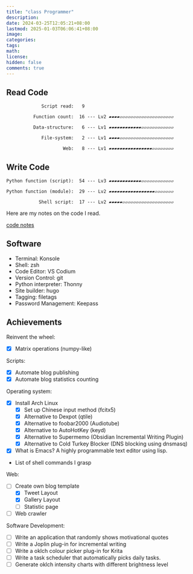 ```yaml
---
title: "class Programmer"
description: 
date: 2024-03-25T12:05:21+08:00
lastmod: 2025-01-03T06:06:41+08:00
image: 
categories: 
tags: 
math: 
license: 
hidden: false
comments: true
---
```

## Read Code

                 Script read:   9

              Function count:  16 --- Lv2 ▰▰▰▰▱▱▱▱▱▱▱▱▱▱▱▱▱▱▱▱▱▱▱▱

              Data-structure:   6 --- Lv1 ▰▰▰▰▰▰▰▰▰▰▰▰▱▱▱▱▱▱▱▱▱▱▱▱

                 File-system:   2 --- Lv1 ▰▰▰▰▱▱▱▱▱▱▱▱▱▱▱▱▱▱▱▱▱▱▱▱

                         Web:   8 --- Lv1 ▰▰▰▰▰▰▰▰▰▰▰▰▰▰▰▰▱▱▱▱▱▱▱▱

## Write Code

    Python function (script):  54 --- Lv3 ▰▰▰▰▰▰▰▰▰▰▰▰▱▱▱▱▱▱▱▱▱▱▱▱

    Python function (module):  29 --- Lv2 ▰▰▰▰▰▰▰▰▰▰▰▰▰▰▰▰▰▱▱▱▱▱▱▱

                Shell script:  17 --- Lv2 ▰▰▰▰▰▱▱▱▱▱▱▱▱▱▱▱▱▱▱▱▱▱▱▱

Here are my notes on the code I read.

[code notes](/zh/code)
## Software
- Terminal: Konsole
- Shell: zsh
- Code Editor: VS Codium
- Version Control: git
- Python interpreter: Thonny
- Site builder: hugo
- Tagging: filetags
- Password Management: Keepass

## Achievements
Reinvent the wheel:
- [x] Matrix operations (numpy-like)

Scripts:
- [x] Automate blog publishing
- [x] Automate blog statistics counting

Operating system:
- [x] Install Arch Linux
    - [x] Set up Chinese input method (fcitx5)
    - [x] Alternative to Dexpot (qtile)
    - [x] Alternative to foobar2000 (Audiotube)
    - [x] Alternative to AutoHotKey (keyd)
    - [x] Alternative to Supermemo (Obsidian Incremental Writing Plugin)
    - [x] Alternative to Cold Turkey Blocker (DNS blocking using dnsmasq)
- [x] What is Emacs? A highly programmable text editor using lisp.
- List of shell commands I grasp

Web:
- [ ] Create own blog template
    - [x] Tweet Layout
    - [x] Gallery Layout
    - [ ] Statistic page
- [ ] Web crawler

Software Development:
- [ ] Write an application that randomly shows motivational quotes
- [ ] Write a Joplin plug-in for incremental writing
- [ ] Write a oklch colour picker plug-in for Krita
- [ ] Write a task scheduler that automatically picks daily tasks. 
- [ ] Generate oklch intensity charts with different brightness level
